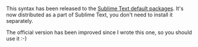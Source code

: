 This syntax has been released to the [Sublime Text default packages](https://github.com/sublimehq/Packages/tree/master/C%23).
It's now distributed as a part of Sublime Text, you don't need to install it separately.

The official version has been improved since I wrote this one, so you should use it :-)
